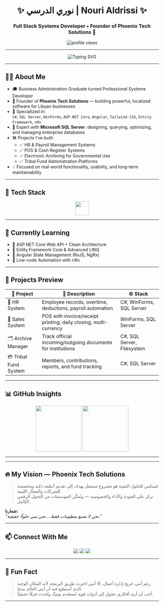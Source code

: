 <h1 align="center">✨ نوري الدرسي | Nouri Aldrissi ✨</h1>
<h3 align="center">Full Stack Systems Developer • Founder of Phoenix Tech Solutions 🚀</h3>

<p align="center">
  <img src="https://komarev.com/ghpvc/?username=nouri-aldrissi&label=Profile%20views&color=0e75b6&style=flat" alt="profile views" />
</p>

---
<p align="center">
  <img src="https://readme-typing-svg.demolab.com?font=Fira+Code&pause=1000&color=0077B6&center=true&vCenter=true&width=700&lines=Building+Smart+Systems+for+Real+Workflows.;HR+%7C+Sales+%7C+Archiving+%7C+Custom+Solutions.;C%23+%7C+SQL+Server+%7C+Angular+%7C+ASP.NET+Core.;Founder+of+Phoenix+Tech+Solutions+%F0%9F%94%A5" alt="Typing SVG" />
</p>


---

## 👨‍💻 About Me

- 🎓 Business Administration Graduate turned Professional Systems Developer  
- 💼 Founder of **Phoenix Tech Solutions** — building powerful, localized software for Libyan businesses  
- 🧰 Specialized in:  
  `C#`, `SQL Server`, `WinForms`, `ASP.NET Core`, `Angular`, `Tailwind CSS`, `Entity Framework`, `n8n`  
- 💾 Expert with **Microsoft SQL Server**: designing, querying, optimizing, and managing enterprise databases  
- 🛠️ Projects I've built:
  - ✅ HR & Payroll Management Systems  
  - ✅ POS & Cash Register Systems  
  - ✅ Electronic Archiving for Governmental Use  
  - ✅ Tribal Fund Administration Platforms  
- 💡 Focused on real-world functionality, usability, and long-term maintainability

---

## 🚀 Tech Stack

<div align="center">
  <img src="https://skillicons.dev/icons?i=cs,dotnet,angular,ts,html,css,tailwind,sqlserver,github" height="45" />
</div>

---

## 🧠 Currently Learning

- 📌 ASP.NET Core Web API + Clean Architecture  
- 📌 Entity Framework Core & Advanced LINQ  
- 📌 Angular State Management (RxJS, NgRx)  
- 📌 Low-code Automation with n8n

---

## 🧰 Projects Preview

| 🧩 Project | 📝 Description | ⚙️ Stack |
|-----------|----------------|----------|
| 💼 HR System | Employee records, overtime, deductions, payroll automation | C#, WinForms, SQL Server |
| 🛒 Sales System | POS with invoice/receipt printing, daily closing, multi-currency | WinForms, SQL Server |
| 🗂️ Archive Manager | Track official incoming/outgoing documents for institutions | C#, SQL Server, Filesystem |
| 💳 Tribal Fund System | Members, contributions, reports, and fund tracking | C#, SQL Server |

---

## 📊 GitHub Insights

<div align="center">
  <img src="https://github-readme-stats.vercel.app/api?username=nouri-aldrissi&show_icons=true&theme=tokyonight&hide_border=true" height="150" />
  <img src="https://streak-stats.demolab.com?user=nouri-aldrissi&theme=tokyonight&hide_border=true" height="150" />
</div>

---


---

## 🔥 My Vision — Phoenix Tech Solutions

> فينيكس للحلول التقنية هو مشروع مستقل يهدف إلى تقديم أنظمة ذكية ومخصصة للشركات والمحال الليبية.  
> نركز على الجودة والأداء والخصوصية — ونُمكّن المؤسسات من التحول الرقمي الكامل.

**شعارنا:**  
_“نحن لا نصنع منظومات فقط… نحن نبني حلولًا حقيقية.”_

---

## 📫 Connect With Me

<div align="center">
  <a href="mailto:nouri.ali.aldrissi@gmail.com"><img src="https://img.shields.io/badge/Gmail-EA4335?style=for-the-badge&logo=gmail&logoColor=white" /></a>
  <a href="https://www.linkedin.com/in/nouri-aldrissi-9b7218329/"><img src="https://img.shields.io/badge/LinkedIn-0A66C2?style=for-the-badge&logo=linkedin&logoColor=white" /></a>
  <a href="https://facebook.com/Nouri.aldrissi"><img src="https://img.shields.io/badge/Facebook-1877F2?style=for-the-badge&logo=facebook&logoColor=white" /></a>
</div>

---

## 🧠 Fun Fact

> رغم أنني خريج إدارة أعمال، إلا أنني اخترت طريق البرمجة لأنه المكان الوحيد الذي أستطيع فيه أن أبني العالم بيديّ.  
> أحب أن أرى أفكاري تتحول إلى أدوات قوية تُستخدم يوميًا، وتُحدث فرقًا حقيقيًا.

---

